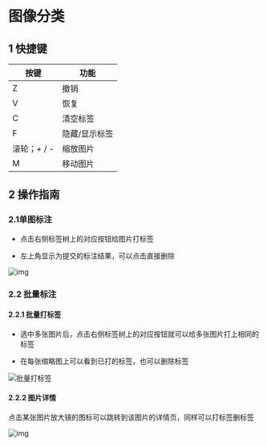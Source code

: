 # 图像分类

## 1 快捷键

| 按键        | 功能          |
| ----------- | ------------- |
| Z           | 撤销          |
| V           | 恢复          |
| C           | 清空标签      |
| F           | 隐藏/显示标签 |
| 滚轮；+ / - | 缩放图片      |
| M           | 移动图片      |

## 2 操作指南

### 2.1单图标注

- 点击右侧标签树上的对应按钮给图片打标签

- 左上角显示为提交的标注结果，可以点击直接删除

![img](https://files.catbox.moe/90lhmk.gif)

### 2.2 批量标注

#### 2.2.1 批量打标签

- 选中多张图片后，点击右侧标签树上的对应按钮就可以给多张图片打上相同的标签

- 在每张缩略图上可以看到已打的标签，也可以删除标签

![批量打标签](https://files.catbox.moe/yne8u4.gif)



#### 2.2.2 图片详情

点击某张图片放大镜的图标可以跳转到该图片的详情页，同样可以打标签删标签

![img](https://files.catbox.moe/r9vu93.gif)